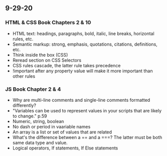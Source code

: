 ## 9-29-20

### HTML & CSS Book Chapters 2 & 10
- HTML text: headings, paragraphs, bold, italic, line breaks, horizontal rules, etc.
- Semantic markup: strong, emphasis, quotations, citations, definitions, etc.
- Think inside the box (CSS)
- Reread section on CSS Selectors
- CSS rules cascade, the latter rule takes precedence
- !important after any property value will make it more important than other rules

### JS Book Chapter 2 & 4
- Why are multi-line comments and single-line comments formatted differently?
- "Variables can be used to represent values in your scripts that are likely to change." p.59
- Numeric, string, boolean
- No dash or period in vaariable names
- An array is a list or set of values that are related
- What's the difference between a == and a ===? The latter must be both same data type and value.
- Logical operators, If statements, If Else statements
